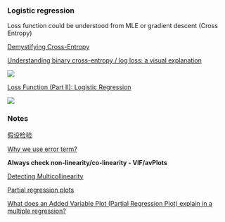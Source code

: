 ### Logistic regression

Loss function could be understood from MLE or gradient descent (Cross Entropy)

[Demystifying Cross-Entropy](https://medium.com/activating-robotic-minds/demystifying-cross-entropy-e80e3ad54a8)

[Understanding binary cross-entropy / log loss: a visual explanation](https://towardsdatascience.com/understanding-binary-cross-entropy-log-loss-a-visual-explanation-a3ac6025181a)

![](https://miro.medium.com/max/1096/1*rdBw0E-My8Gu3f_BOB6GMA.png)

[Loss Function (Part II): Logistic Regression](https://towardsdatascience.com/optimization-loss-function-under-the-hood-part-ii-d20a239cde11)

![](https://i.loli.net/2020/01/03/wkKFegULahqbJGM.png)

### Notes

[假设检验](https://zhuanlan.zhihu.com/p/32750128)

[Why we use error term?](https://www.quora.com/Why-do-we-need-an-error-term-in-regression-model-What-is-its-statistical-distribution)

**Always check non-linearity/co-linearity - VIF/avPlots**

[Detecting Multicollinearity](https://www.edupristine.com/blog/detecting-multicollinearity)

[Partial regression plots](https://rpubs.com/Hank_Stevens/prp)

[What does an Added Variable Plot (Partial Regression Plot) explain in a multiple regression?](https://stats.stackexchange.com/questions/125561/what-does-an-added-variable-plot-partial-regression-plot-explain-in-a-multiple)



